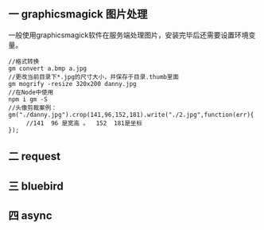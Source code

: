 ## 一 graphicsmagick 图片处理
一般使用graphicsmagick软件在服务端处理图片，安装完毕后还需要设置环境变量。
```
//格式转换
gm convert a.bmp a.jpg
//更改当前目录下*.jpg的尺寸大小，并保存于目录.thumb里面
gm mogrify -resize 320x200 danny.jpg
//在Node中使用
npm i gm -S
//头像剪裁案例：
gm("./danny.jpg").crop(141,96,152,181).write("./2.jpg",function(err){
     //141  96 是宽高 。  152  181是坐标
});

```

## 二 request

## 三 bluebird

## 四 async